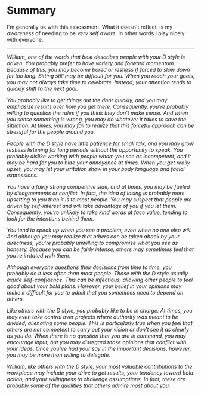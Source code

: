 # Summary
  I'm generally ok with this assessment. What it doesn't reflect, is my *awareness*  of needing to be *very self aware*. In other words I play nicely with everyone. 
___________________________________________________________________________________

  *William, one of the words that best describes people with your D style is driven. You probably prefer to have variety and forward momentum. Because of this, you may become bored or restless if forced to slow down for too long. Sitting still may be difficult for you. When you reach your goals, you may not always take time to celebrate. Instead, your attention tends to quickly shift to the next goal.*
  
  *You probably like to get things out the door quickly, and you may emphasize results over how you get there. Consequently, you’re probably willing to question the rules if you think they don’t make sense. And when you sense something is wrong, you may do whatever it takes to save the situation. At times, you may fail to realize that this forceful approach can be stressful for the people around you.*

  *People with the D style have little patience for small talk, and you may grow restless listening for long periods without the opportunity to speak. You probably dislike working with people whom you see as incompetent, and it may be hard for you to hide your annoyance at times. When you get really upset, you may let your irritation show in your body language and facial expressions.* 

  *You have a fairly strong competitive side, and at times, you may be fueled by disagreements or conflict. In fact, the idea of losing is probably more upsetting to you than it is to most people. You may suspect that people are driven by self-interest and will take advantage of you if you let them. Consequently, you’re unlikely to take kind words at face value, tending to look for the intentions behind them.* 
  
  *You tend to speak up when you see a problem, even when no one else will. And although you may realize that others can be taken aback by your directness, you’re probably unwilling to compromise what you see as honesty. Because you can be fairly intense, others may sometimes feel that you’re irritated with them.* 
 
  *Although everyone questions their decisions from time to time, you probably do it less often than most people. Those with the D style usually exude self-confidence. This can be infectious, allowing other people to feel good about your bold plans. However, your belief in your opinions may make it difficult for you to admit that you sometimes need to depend on others.* 

  *Like others with the D style, you probably like to be in charge. At times, you may even take control over projects where authority was meant to be divided, alienating some people. This is particularly true when you feel that others are not competent to carry out your vision or don’t see it as clearly as you do. When there is no question that you are in command, you may encourage input, but you may disregard those opinions that conflict with your ideas. Once you’ve had your say in the important decisions, however, you may be more than willing to delegate.* 

  *William, like others with the D style, your most valuable contributions to the workplace may include your drive to get results, your tendency toward bold action, and your willingness to challenge assumptions. In fact, these are probably some of the qualities that others admire most about you.* 

